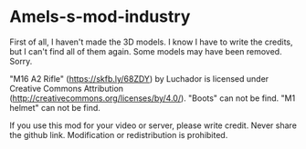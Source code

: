 # Amels-s-mod-industry

First of all, I haven't made the 3D models.
I know I have to write the credits, but I can't find all of them again.
Some models may have been removed. Sorry.

"M16 A2 Rifle" (https://skfb.ly/68ZDY) by Luchador is licensed under Creative Commons Attribution (http://creativecommons.org/licenses/by/4.0/).
"Boots" can not be find.
"M1 helmet" can not be find.

If you use this mod for your video or server, please write credit.
Never share the github link.
Modification or redistribution is prohibited.
